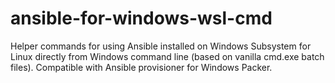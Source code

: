 # ansible-for-windows-wsl-cmd
Helper commands for using Ansible installed on Windows Subsystem for Linux directly from Windows command line (based on vanilla cmd.exe batch files). Compatible with Ansible provisioner for Windows Packer.
